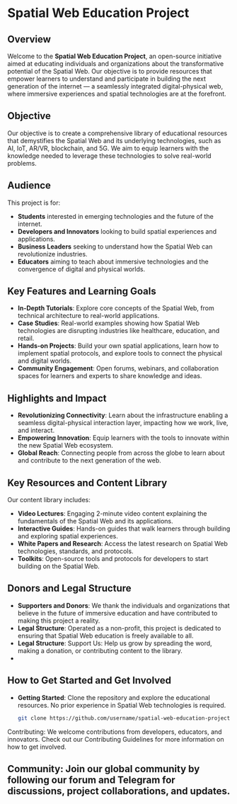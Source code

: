 # Spatial Web Education Project

## Overview
Welcome to the **Spatial Web Education Project**, an open-source initiative aimed at educating individuals and organizations about the transformative potential of the Spatial Web. Our objective is to provide resources that empower learners to understand and participate in building the next generation of the internet — a seamlessly integrated digital-physical web, where immersive experiences and spatial technologies are at the forefront.

## Objective
Our objective is to create a comprehensive library of educational resources that demystifies the Spatial Web and its underlying technologies, such as AI, IoT, AR/VR, blockchain, and 5G. We aim to equip learners with the knowledge needed to leverage these technologies to solve real-world problems.

## Audience
This project is for:
- **Students** interested in emerging technologies and the future of the internet.
- **Developers and Innovators** looking to build spatial experiences and applications.
- **Business Leaders** seeking to understand how the Spatial Web can revolutionize industries.
- **Educators** aiming to teach about immersive technologies and the convergence of digital and physical worlds.

## Key Features and Learning Goals
- **In-Depth Tutorials**: Explore core concepts of the Spatial Web, from technical architecture to real-world applications.
- **Case Studies**: Real-world examples showing how Spatial Web technologies are disrupting industries like healthcare, education, and retail.
- **Hands-on Projects**: Build your own spatial applications, learn how to implement spatial protocols, and explore tools to connect the physical and digital worlds.
- **Community Engagement**: Open forums, webinars, and collaboration spaces for learners and experts to share knowledge and ideas.

## Highlights and Impact
- **Revolutionizing Connectivity**: Learn about the infrastructure enabling a seamless digital-physical interaction layer, impacting how we work, live, and interact.
- **Empowering Innovation**: Equip learners with the tools to innovate within the new Spatial Web ecosystem.
- **Global Reach**: Connecting people from across the globe to learn about and contribute to the next generation of the web.

## Key Resources and Content Library
Our content library includes:
- **Video Lectures**: Engaging 2-minute video content explaining the fundamentals of the Spatial Web and its applications.
- **Interactive Guides**: Hands-on guides that walk learners through building and exploring spatial experiences.
- **White Papers and Research**: Access the latest research on Spatial Web technologies, standards, and protocols.
- **Toolkits**: Open-source tools and protocols for developers to start building on the Spatial Web.

## Donors and Legal Structure
- **Supporters and Donors**: We thank the individuals and organizations that believe in the future of immersive education and have contributed to making this project a reality.
- **Legal Structure**: Operated as a non-profit, this project is dedicated to ensuring that Spatial Web education is freely available to all.
- **Legal Structure**: Support Us: Help us grow by spreading the word, making a donation, or contributing content to the library.
- 
## How to Get Started and Get Involved
- **Getting Started**: Clone the repository and explore the educational resources. No prior experience in Spatial Web technologies is required.
   ```bash
   git clone https://github.com/username/spatial-web-education-project.git
Contributing: We welcome contributions from developers, educators, and innovators. Check out our Contributing Guidelines for more information on how to get involved.

## Community: Join our global community by following our forum and Telegram for discussions, project collaborations, and updates.

